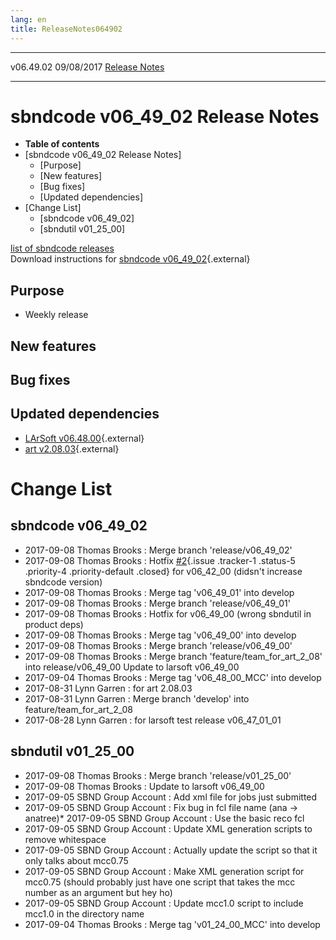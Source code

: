 ```yaml
---
lang: en
title: ReleaseNotes064902
---
```


  ----------- ------------ -- -- ------------------------------------------------------
  v06.49.02   09/08/2017         [Release Notes](ReleaseNotes064902.html)
  ----------- ------------ -- -- ------------------------------------------------------



sbndcode v06\_49\_02 Release Notes
======================================================================================

-   **Table of contents**
-   [sbndcode v06\_49\_02 Release
    Notes]
    -   [Purpose]
    -   [New features]
    -   [Bug fixes]
    -   [Updated dependencies]
-   [Change List]
    -   [sbndcode v06\_49\_02]
    -   [sbndutil v01\_25\_00]

[list of sbndcode
releases](List_of_SBND_code_releases.html)\
Download instructions for [sbndcode
v06\_49\_02](http://scisoft.fnal.gov/scisoft/bundles/sbnd/v06_49_02/sbndcode-v06_49_02.html){.external}



Purpose
----------------------------------

-   Weekly release



New features
--------------------------------------------



Bug fixes
--------------------------------------



Updated dependencies
------------------------------------------------------------

-   [LArSoft
    v06.48.00](https://cdcvs.fnal.gov/redmine/projects/larsoft/wiki/ReleaseNotes064800){.external}
-   [art
    v2.08.03](https://cdcvs.fnal.gov/redmine/projects/art/wiki/Release_Notes_20803){.external}



Change List
==========================================



sbndcode v06\_49\_02
----------------------------------------------------------

-   2017-09-08 Thomas Brooks : Merge branch \'release/v06\_49\_02\'
-   2017-09-08 Thomas Brooks : Hotfix
    [\#2](/redmine/issues/2 "Bug: Self signed cert on website (Closed)"){.issue
    .tracker-1 .status-5 .priority-4 .priority-default .closed} for
    v06\_42\_00 (didsn\'t increase sbndcode version)
-   2017-09-08 Thomas Brooks : Merge tag \'v06\_49\_01\' into develop
-   2017-09-08 Thomas Brooks : Merge branch \'release/v06\_49\_01\'
-   2017-09-08 Thomas Brooks : Hotfix for v06\_49\_00 (wrong sbndutil in
    product deps)
-   2017-09-08 Thomas Brooks : Merge tag \'v06\_49\_00\' into develop
-   2017-09-08 Thomas Brooks : Merge branch \'release/v06\_49\_00\'
-   2017-09-08 Thomas Brooks : Merge branch
    \'feature/team\_for\_art\_2\_08\' into release/v06\_49\_00 Update to
    larsoft v06\_49\_00
-   2017-09-04 Thomas Brooks : Merge tag \'v06\_48\_00\_MCC\' into
    develop
-   2017-08-31 Lynn Garren : for art 2.08.03
-   2017-08-31 Lynn Garren : Merge branch \'develop\' into
    feature/team\_for\_art\_2\_08
-   2017-08-28 Lynn Garren : for larsoft test release v06\_47\_01\_01



sbndutil v01\_25\_00
----------------------------------------------------------

-   2017-09-08 Thomas Brooks : Merge branch \'release/v01\_25\_00\'
-   2017-09-08 Thomas Brooks : Update to larsoft v06\_49\_00
-   2017-09-05 SBND Group Account : Add xml file for jobs just submitted
-   2017-09-05 SBND Group Account : Fix bug in fcl file name (ana -\>
    anatree)\* 2017-09-05 SBND Group Account : Use the basic reco fcl
-   2017-09-05 SBND Group Account : Update XML generation scripts to
    remove whitespace
-   2017-09-05 SBND Group Account : Actually update the script so that
    it only talks about mcc0.75
-   2017-09-05 SBND Group Account : Make XML generation script for
    mcc0.75 (should probably just have one script that takes the mcc
    number as an argument but hey ho)
-   2017-09-05 SBND Group Account : Update mcc1.0 script to include
    mcc1.0 in the directory name
-   2017-09-04 Thomas Brooks : Merge tag \'v01\_24\_00\_MCC\' into
    develop
